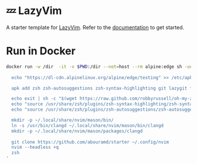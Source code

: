 # 💤 LazyVim

A starter template for [LazyVim](https://github.com/LazyVim/LazyVim).
Refer to the [documentation](https://lazyvim.github.io/installation) to get started.

# Run in Docker

```bash
docker run -w /dir  -it -v $PWD:/dir --net=host --rm alpine:edge sh -uelic '
  
  echo "https://dl-cdn.alpinelinux.org/alpine/edge/testing" >> /etc/apk/repositories

  apk add zsh zsh-autosuggestions zsh-syntax-highlighting git lazygit fzf curl neovim ripgrep alpine-sdk npm nodejs clang clang-dev fd luarocks unzip wget gzip bash tree-sitter python3 openjdk23 maven --update

  echo exit | sh -c "$(wget https://raw.github.com/robbyrussell/oh-my-zsh/master/tools/install.sh -O -)"
  echo "source /usr/share/zsh/plugins/zsh-syntax-highlighting/zsh-syntax-highlighting.zsh" >> ~/.zshrc
  echo "source /usr/share/zsh/plugins/zsh-autosuggestions/zsh-autosuggestions.zsh" >> ~/.zshrc

  mkdir -p ~/.local/share/nvim/mason/bin/
  ln -s /usr/bin/clangd ~/.local/share/nvim/mason/bin/clangd
  mkdir -p ~/.local/share/nvim/mason/packages/clangd
  
  git clone https://github.com/abouramd/starter ~/.config/nvim
  nvim --headless +q 
  zsh
'
```
